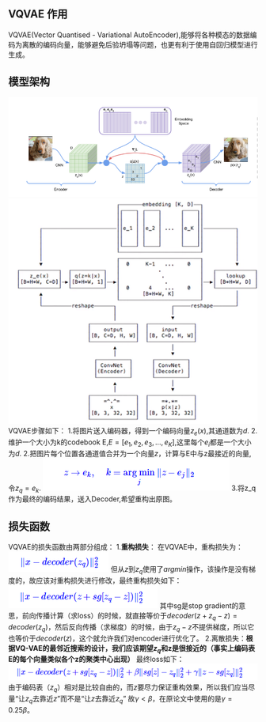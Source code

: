 ## VQVAE 作用
VQVAE(Vector Quantised - Variational AutoEncoder),能够将各种模态的数据编码为离散的编码向量，能够避免后验坍塌等问题，也更有利于使用自回归模型进行生成。

## 模型架构
![alt text](image-1.png)
![alt text](image-2.png)
VQVAE步骤如下：
1.将图片送入编码器，得到一个编码向量$z_e(x)$,其通道数为$d$.
2.维护一个大小为k的codebook E,$E=[e_1,e_2,e_3,...,e_K]$,这里每个$e_i$都是一个大小为$d$.
2.把图片每个位置各通道值合并为一个向量$z$，计算与E中与z最接近的向量,令$z_q=e_k$.
![alt text](image-3.png)
3.将z_q作为最终的编码结果，送入Decoder,希望重构出原图。

## 损失函数
VQVAE的损失函数由两部分组成：
1.**重构损失**：
在VQVAE中，重构损失为：
![alt text](image-4.png)
但从$z$到$z_q$使用了$argmin$操作，该操作是没有梯度的，故应该对重构损失进行修改，最终重构损失如下：
![alt text](image-5.png)
其中sg是stop gradient的意思，前向传播计算（求loss）的时候，就直接等价于$decoder(z+z_q−z)=decoder(z_q)$，然后反向传播（求梯度）的时候，由于$z_q−z$不提供梯度，所以它也等价于$decoder(z)$，这个就允许我们对encoder进行优化了。
2.离散损失：**根据VQ-VAE的最邻近搜索的设计，我们应该期望$z_q$和z是很接近的（事实上编码表E的每个向量类似各个z的聚类中心出现）**
最终loss如下：
![alt text](image-6.png)
由于编码表（$z_q$）相对是比较自由的，而$z$要尽力保证重构效果，所以我们应当尽量“让$z_q$去靠近$z$”而不是“让$z$去靠近$z_q$”
故$γ<β$，在原论文中使用的是$γ=0.25β$。


